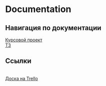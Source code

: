 # Documentation
<h2>Навигация по документации</h2>
<a href="https://github.com/MarketVSU/Documentation/blob/master/Kursovoy_proekt.docx">Курсовой проект</a> <br>
<a href="">ТЗ</a><br>

<h2>Ссылки</h2><br>
<a href="https://trello.com/b/OvZapIpQ/clothing-store">Доска на Trello</a><br>
